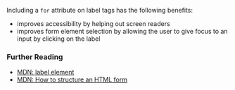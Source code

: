 Including a `for` attribute on label tags has the following benefits:

* improves accessibility by helping out screen readers
* improves form element selection by allowing the user to give focus
to an input by clicking on the label

### Further Reading

* [MDN: label element](https://developer.mozilla.org/en-US/docs/Web/HTML/Element/label)
* [MDN: How to structure an HTML form](https://developer.mozilla.org/en-US/docs/Web/Guide/HTML/Forms/How_to_structure_an_HTML_form)
